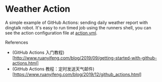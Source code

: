 # Weather Action

A simple example of GitHub Actions: sending daily weather report with dingtalk robot.
It's easy to run timed job using the runners shell, you can see the action configuration file at [action.yml](./.github/workflows/action.yml).

References
* (GitHub Actions 入门教程)[http://www.ruanyifeng.com/blog/2019/09/getting-started-with-github-actions.html]
* (GitHub Actions 教程：定时发送天气邮件)[https://www.ruanyifeng.com/blog/2019/12/github_actions.html]
